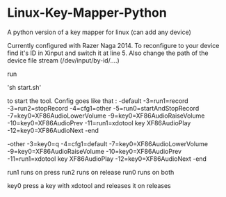 # Linux-Key-Mapper-Python
A python version of a key mapper for linux (can add any device)

Currently configured with Razer Naga 2014.
To reconfigure to your device find it's ID in Xinput and switch it at line 5.
Also change the path of the device file stream (/dev/input/by-id/....)

run

'sh start.sh'

to start the tool.
Config goes like that : 
-default
-3=run1=record
-3=run2=stopRecord
-4=cfg1=other
-5=run0=startAndStopRecord
-7=key0=XF86AudioLowerVolume
-9=key0=XF86AudioRaiseVolume
-10=key0=XF86AudioPrev
-11=run1=xdotool key XF86AudioPlay
-12=key0=XF86AudioNext
-end


-other
-3=key0=q
-4=cfg1=default
-7=key0=XF86AudioLowerVolume
-9=key0=XF86AudioRaiseVolume
-10=key0=XF86AudioPrev
-11=run1=xdotool key XF86AudioPlay
-12=key0=XF86AudioNext
-end

run1 runs on press
run2 runs on release
run0 runs on both

key0 press a key with xdotool and releases it on releases
